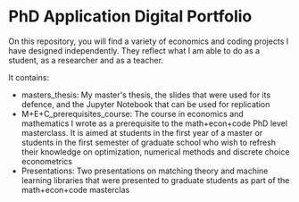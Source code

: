 # PhD Application Digital Portfolio
On this repository, you will find a variety of economics and coding projects I have designed independently. They reflect what I am able to do as a student, as a researcher and as a teacher.

It contains:
* masters_thesis: My master's thesis, the slides that were used for its defence, and the Jupyter Notebook that can be used for replication
* M+E+C_prerequisites_course: The course in economics and mathematics I wrote as a prerequisite to the math+econ+code PhD level masterclass. It is aimed at students in the first year of a master or students in the first semester of graduate school who wish to refresh their knowledge on optimization, numerical methods and discrete choice econometrics
* Presentations: Two presentations on matching theory and machine learning libraries that were presented to graduate students as part of the math+econ+code masterclas
